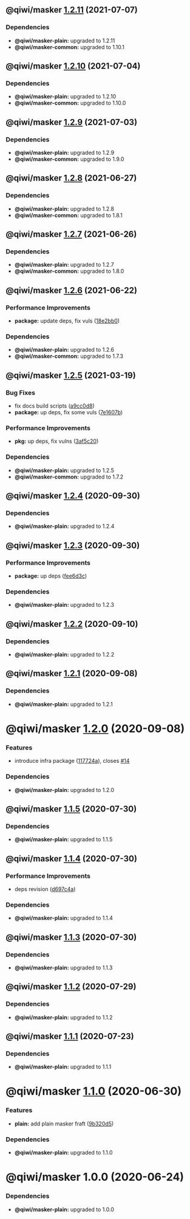 ## @qiwi/masker [1.2.11](https://github.com/qiwi/masker/compare/@qiwi/masker@1.2.10...@qiwi/masker@1.2.11) (2021-07-07)





### Dependencies

* **@qiwi/masker-plain:** upgraded to 1.2.11
* **@qiwi/masker-common:** upgraded to 1.10.1

## @qiwi/masker [1.2.10](https://github.com/qiwi/masker/compare/@qiwi/masker@1.2.9...@qiwi/masker@1.2.10) (2021-07-04)





### Dependencies

* **@qiwi/masker-plain:** upgraded to 1.2.10
* **@qiwi/masker-common:** upgraded to 1.10.0

## @qiwi/masker [1.2.9](https://github.com/qiwi/masker/compare/@qiwi/masker@1.2.8...@qiwi/masker@1.2.9) (2021-07-03)





### Dependencies

* **@qiwi/masker-plain:** upgraded to 1.2.9
* **@qiwi/masker-common:** upgraded to 1.9.0

## @qiwi/masker [1.2.8](https://github.com/qiwi/masker/compare/@qiwi/masker@1.2.7...@qiwi/masker@1.2.8) (2021-06-27)





### Dependencies

* **@qiwi/masker-plain:** upgraded to 1.2.8
* **@qiwi/masker-common:** upgraded to 1.8.1

## @qiwi/masker [1.2.7](https://github.com/qiwi/masker/compare/@qiwi/masker@1.2.6...@qiwi/masker@1.2.7) (2021-06-26)





### Dependencies

* **@qiwi/masker-plain:** upgraded to 1.2.7
* **@qiwi/masker-common:** upgraded to 1.8.0

## @qiwi/masker [1.2.6](https://github.com/qiwi/masker/compare/@qiwi/masker@1.2.5...@qiwi/masker@1.2.6) (2021-06-22)


### Performance Improvements

* **package:** update deps, fix vuls ([18e2bb0](https://github.com/qiwi/masker/commit/18e2bb098611e4477cb468551f5a56e94e4473b0))





### Dependencies

* **@qiwi/masker-plain:** upgraded to 1.2.6
* **@qiwi/masker-common:** upgraded to 1.7.3

## @qiwi/masker [1.2.5](https://github.com/qiwi/masker/compare/@qiwi/masker@1.2.4...@qiwi/masker@1.2.5) (2021-03-19)


### Bug Fixes

* fix docs build scripts ([a9cc0d8](https://github.com/qiwi/masker/commit/a9cc0d8458d5ea22d2a9a63d90ad6662894021d1))
* **package:** up deps, fix some vuls ([7e1607b](https://github.com/qiwi/masker/commit/7e1607b0434084188fe095763244c6cfd4f8c3b3))


### Performance Improvements

* **pkg:** up deps, fix vulns ([3af5c20](https://github.com/qiwi/masker/commit/3af5c205e875a69e0b841e69606f07928b9a3af7))





### Dependencies

* **@qiwi/masker-plain:** upgraded to 1.2.5
* **@qiwi/masker-common:** upgraded to 1.7.2

## @qiwi/masker [1.2.4](https://github.com/qiwi/masker/compare/@qiwi/masker@1.2.3...@qiwi/masker@1.2.4) (2020-09-30)





### Dependencies

* **@qiwi/masker-plain:** upgraded to 1.2.4

## @qiwi/masker [1.2.3](https://github.com/qiwi/masker/compare/@qiwi/masker@1.2.2...@qiwi/masker@1.2.3) (2020-09-30)


### Performance Improvements

* **package:** up deps ([fee6d3c](https://github.com/qiwi/masker/commit/fee6d3c517f58e603dd38dec686fcc647fef3c6a))





### Dependencies

* **@qiwi/masker-plain:** upgraded to 1.2.3

## @qiwi/masker [1.2.2](https://github.com/qiwi/masker/compare/@qiwi/masker@1.2.1...@qiwi/masker@1.2.2) (2020-09-10)





### Dependencies

* **@qiwi/masker-plain:** upgraded to 1.2.2

## @qiwi/masker [1.2.1](https://github.com/qiwi/masker/compare/@qiwi/masker@1.2.0...@qiwi/masker@1.2.1) (2020-09-08)





### Dependencies

* **@qiwi/masker-plain:** upgraded to 1.2.1

# @qiwi/masker [1.2.0](https://github.com/qiwi/masker/compare/@qiwi/masker@1.1.5...@qiwi/masker@1.2.0) (2020-09-08)


### Features

* introduce infra package ([117724a](https://github.com/qiwi/masker/commit/117724a6993f97f4e3eb804bc9f8c438eb66a5d7)), closes [#14](https://github.com/qiwi/masker/issues/14)





### Dependencies

* **@qiwi/masker-plain:** upgraded to 1.2.0

## @qiwi/masker [1.1.5](https://github.com/qiwi/masker/compare/@qiwi/masker@1.1.4...@qiwi/masker@1.1.5) (2020-07-30)





### Dependencies

* **@qiwi/masker-plain:** upgraded to 1.1.5

## @qiwi/masker [1.1.4](https://github.com/qiwi/masker/compare/@qiwi/masker@1.1.3...@qiwi/masker@1.1.4) (2020-07-30)


### Performance Improvements

* deps revision ([d697c4a](https://github.com/qiwi/masker/commit/d697c4a2b43fe5f0df6c4a600f76b977e09d750f))





### Dependencies

* **@qiwi/masker-plain:** upgraded to 1.1.4

## @qiwi/masker [1.1.3](https://github.com/qiwi/masker/compare/@qiwi/masker@1.1.2...@qiwi/masker@1.1.3) (2020-07-30)





### Dependencies

* **@qiwi/masker-plain:** upgraded to 1.1.3

## @qiwi/masker [1.1.2](https://github.com/qiwi/masker/compare/@qiwi/masker@1.1.1...@qiwi/masker@1.1.2) (2020-07-29)





### Dependencies

* **@qiwi/masker-plain:** upgraded to 1.1.2

## @qiwi/masker [1.1.1](https://github.com/qiwi/masker/compare/@qiwi/masker@1.1.0...@qiwi/masker@1.1.1) (2020-07-23)





### Dependencies

* **@qiwi/masker-plain:** upgraded to 1.1.1

# @qiwi/masker [1.1.0](https://github.com/qiwi/masker/compare/@qiwi/masker@1.0.0...@qiwi/masker@1.1.0) (2020-06-30)


### Features

* **plain:** add plain masker fraft ([9b320d5](https://github.com/qiwi/masker/commit/9b320d5a458003b96d955a4ad1b56b09c478c7d5))





### Dependencies

* **@qiwi/masker-plain:** upgraded to 1.1.0

# @qiwi/masker 1.0.0 (2020-06-24)





### Dependencies

* **@qiwi/masker-plain:** upgraded to 1.0.0
